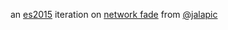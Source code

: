 an [es2015](https://babeljs.io/learn-es2015/) iteration on [network fade](http://bl.ocks.org/jalapic/14fcf6f266e877cb1c23) from [@jalapic](http://twitter.com/jalapic) 